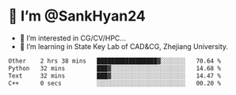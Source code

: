 # 👋 I’m @SankHyan24

- 👀 I’m interested in CG/CV/HPC...
- 🌱 I’m learning in State Key Lab of CAD&CG, Zhejiang University.

<!---
SankHyan24/SankHyan24 is a ✨ special ✨ repository because its `README.md` (this file) appears on your GitHub profile.
You can click the Preview link to take a look at your changes.
--->
<!--START_SECTION:waka-->

```txt
Other    2 hrs 38 mins   █████████████████▓░░░░░░░   70.64 %
Python   32 mins         ███▓░░░░░░░░░░░░░░░░░░░░░   14.68 %
Text     32 mins         ███▓░░░░░░░░░░░░░░░░░░░░░   14.47 %
C++      0 secs          ░░░░░░░░░░░░░░░░░░░░░░░░░   00.20 %
```

<!--END_SECTION:waka-->

